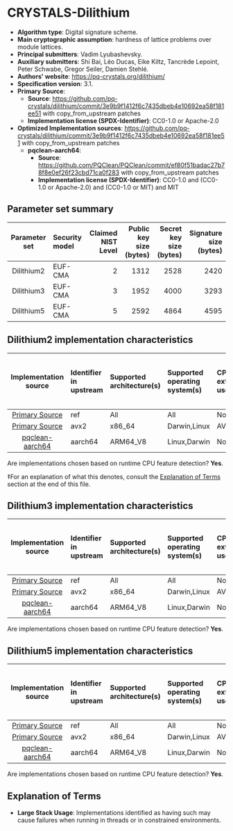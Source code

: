 # CRYSTALS-Dilithium

- **Algorithm type**: Digital signature scheme.
- **Main cryptographic assumption**: hardness of lattice problems over module lattices.
- **Principal submitters**: Vadim Lyubashevsky.
- **Auxiliary submitters**: Shi Bai, Léo Ducas, Eike Kiltz, Tancrède Lepoint, Peter Schwabe, Gregor Seiler, Damien Stehlé.
- **Authors' website**: https://pq-crystals.org/dilithium/
- **Specification version**: 3.1.
- **Primary Source**<a name="primary-source"></a>:
  - **Source**: https://github.com/pq-crystals/dilithium/commit/3e9b9f1412f6c7435dbeb4e10692ea58f181ee51 with copy_from_upstream patches
  - **Implementation license (SPDX-Identifier)**: CC0-1.0 or Apache-2.0
- **Optimized Implementation sources**: https://github.com/pq-crystals/dilithium/commit/3e9b9f1412f6c7435dbeb4e10692ea58f181ee51 with copy_from_upstream patches
  - **pqclean-aarch64**:<a name="pqclean-aarch64"></a>
      - **Source**: https://github.com/PQClean/PQClean/commit/ef80f51badac27b78f8e0ef26f23cbd71ca0f283 with copy_from_upstream patches
      - **Implementation license (SPDX-Identifier)**: CC0-1.0 and (CC0-1.0 or Apache-2.0) and (CC0-1.0 or MIT) and MIT


## Parameter set summary

|  Parameter set  | Security model   |   Claimed NIST Level |   Public key size (bytes) |   Secret key size (bytes) |   Signature size (bytes) |
|:---------------:|:-----------------|---------------------:|--------------------------:|--------------------------:|-------------------------:|
|   Dilithium2    | EUF-CMA          |                    2 |                      1312 |                      2528 |                     2420 |
|   Dilithium3    | EUF-CMA          |                    3 |                      1952 |                      4000 |                     3293 |
|   Dilithium5    | EUF-CMA          |                    5 |                      2592 |                      4864 |                     4595 |

## Dilithium2 implementation characteristics

|        Implementation source        | Identifier in upstream   | Supported architecture(s)   | Supported operating system(s)   | CPU extension(s) used   | No branching-on-secrets claimed?   | No branching-on-secrets checked by valgrind?   | Large stack usage?‡   |
|:-----------------------------------:|:-------------------------|:----------------------------|:--------------------------------|:------------------------|:-----------------------------------|:-----------------------------------------------|:----------------------|
|  [Primary Source](#primary-source)  | ref                      | All                         | All                             | None                    | True                               | True                                           | False                 |
|  [Primary Source](#primary-source)  | avx2                     | x86\_64                     | Darwin,Linux                    | AVX2,POPCNT             | True                               | True                                           | False                 |
| [pqclean-aarch64](#pqclean-aarch64) | aarch64                  | ARM64\_V8                   | Linux,Darwin                    | None                    | True                               | False                                          | False                 |

Are implementations chosen based on runtime CPU feature detection? **Yes**.

 ‡For an explanation of what this denotes, consult the [Explanation of Terms](#explanation-of-terms) section at the end of this file.

## Dilithium3 implementation characteristics

|        Implementation source        | Identifier in upstream   | Supported architecture(s)   | Supported operating system(s)   | CPU extension(s) used   | No branching-on-secrets claimed?   | No branching-on-secrets checked by valgrind?   | Large stack usage?   |
|:-----------------------------------:|:-------------------------|:----------------------------|:--------------------------------|:------------------------|:-----------------------------------|:-----------------------------------------------|:---------------------|
|  [Primary Source](#primary-source)  | ref                      | All                         | All                             | None                    | True                               | True                                           | False                |
|  [Primary Source](#primary-source)  | avx2                     | x86\_64                     | Darwin,Linux                    | AVX2,POPCNT             | True                               | True                                           | False                |
| [pqclean-aarch64](#pqclean-aarch64) | aarch64                  | ARM64\_V8                   | Linux,Darwin                    | None                    | True                               | False                                          | False                |

Are implementations chosen based on runtime CPU feature detection? **Yes**.

## Dilithium5 implementation characteristics

|        Implementation source        | Identifier in upstream   | Supported architecture(s)   | Supported operating system(s)   | CPU extension(s) used   | No branching-on-secrets claimed?   | No branching-on-secrets checked by valgrind?   | Large stack usage?   |
|:-----------------------------------:|:-------------------------|:----------------------------|:--------------------------------|:------------------------|:-----------------------------------|:-----------------------------------------------|:---------------------|
|  [Primary Source](#primary-source)  | ref                      | All                         | All                             | None                    | True                               | True                                           | False                |
|  [Primary Source](#primary-source)  | avx2                     | x86\_64                     | Darwin,Linux                    | AVX2,POPCNT             | True                               | True                                           | False                |
| [pqclean-aarch64](#pqclean-aarch64) | aarch64                  | ARM64\_V8                   | Linux,Darwin                    | None                    | True                               | False                                          | False                |

Are implementations chosen based on runtime CPU feature detection? **Yes**.

## Explanation of Terms

- **Large Stack Usage**: Implementations identified as having such may cause failures when running in threads or in constrained environments.